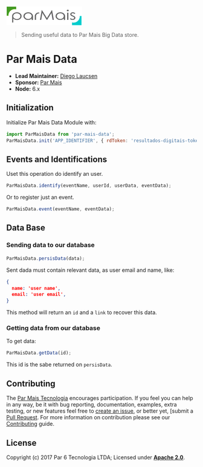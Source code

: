 ![Logo][]

> Sending useful data to Par Mais Big Data store. 

# Par Mais Data

- __Lead Maintainer:__ [Diego Laucsen][Lead]
- __Sponsor:__ [Par Mais][Sponsor]
- __Node:__ 6.x

##  Initialization

Initialize Par Mais Data Module with:

```js
import ParMaisData from 'par-mais-data';
ParMaisData.init('APP_IDENTIFIER', { rdToken: 'resultados-digitais-token' })
```

## Events and Identifications

Uset this operation do identify an user.

```js
ParMaisData.identify(eventName, userId, userData, eventData);
```

Or to register just an event.

```js
ParMaisData.event(eventName, eventData);
```

## Data Base

### Sending data to our database

```js
ParMaisData.persisData(data);
```

Sent dada must contain relevant data, as user email and name, like:

```json
{
  name: 'user name',
  email: 'user email',
}
```

This method will return an `id` and a `link` to recover this data.

### Getting data from our database

To get data:

```js
ParMaisData.getData(id);
```

This id is the sabe returned on `persisData`.

## Contributing
The [Par Mais Tecnologia][ParMaisTech] encourages participation. If you feel you can help in any way, be
it with bug reporting, documentation, examples, extra testing, or new features feel free
to [create an issue][Issue], or better yet, [submit a [Pull Request][Pull]. For more
information on contribution please see our [Contributing][Contrib] guide.

## License
Copyright (c) 2017 Par 6 Tecnologia LTDA;
Licensed under __[Apache 2.0][Lic]__.

[Lead]: https://github.com/Laucsen
[Lic]: ./LICENSE
[Logo]: ./par-mais-rect.png
[Sponsor]: http://parmais.com.br
[ParMaisTech]: http://parmais.com.br
[Contrib]: ./CONTRIBUTE
[Issue]: https://github.com/par-mais-tecnologia/dynamito/issues/new
[Pull]: https://github.com/par-mais-tecnologia/dynamito/pulls
